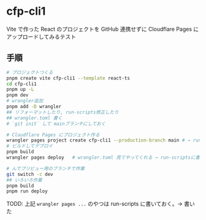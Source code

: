 # cfp-cli1

Vite で作った React のプロジェクトを
GitHub 連携せずに
Cloudflare Pages にアップロードしてみるテスト

## 手順

```sh
# プロジェクトつくる
pnpm create vite cfp-cli1 --template react-ts
cd cfp-cli1
pnpm up -L
pnpm dev
# wrangler追加
pnpm add -D wrangler
## リフォーマットしたり, run-scripts修正したり
## wrangler.toml 書く
# `git init` して mainブランチにしておく

# Cloudflare Pages にプロジェクト作る
wrangler pages project create cfp-cli1 --production-branch main # → run-scriptsに書いた。`pnpm run create`
# ビルドしてデプロイ
pnpm build
wrangler pages deploy   # wrangler.toml 見てやってくれる → run-scriptsに書いた。`pnpm run deploy`

# んでプリビュー用のブランチで作業
git switch -c dev
## いろいろ作業
pnpm build
pnpm run deploy
```

TODD: 上記 `wrangler pages ...` のやつは run-scripts に書いておく。→ 書いた
